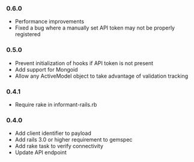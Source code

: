 ### 0.6.0 ###

* Performance improvements
* Fixed a bug where a manually set API token may not be properly registered

### 0.5.0 ###

* Prevent initialization of hooks if API token is not present
* Add support for Mongoid
* Allow any ActiveModel object to take advantage of validation tracking

### 0.4.1 ###

* Require rake in informant-rails.rb

### 0.4.0 ###

* Add client identifier to payload
* Add rails 3.0 or higher requirement to gemspec
* Add rake task to verify connectivity
* Update API endpoint

